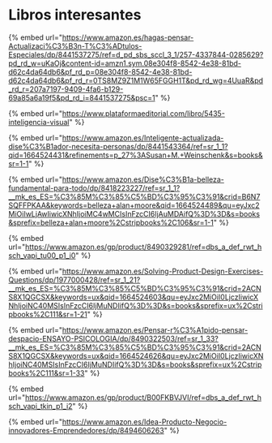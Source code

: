 # Libros interesantes

{% embed url="https://www.amazon.es/hagas-pensar-Actualizaci%C3%B3n-T%C3%ADtulos-Especiales/dp/8441537275/ref=d_pd_sbs_sccl_3_1/257-4337844-0285629?pd_rd_w=uKaOj&content-id=amzn1.sym.08e304f8-8542-4e38-81bd-d62c4da64db6&pf_rd_p=08e304f8-8542-4e38-81bd-d62c4da64db6&pf_rd_r=0TS8MZ9Z1M1W65FGGH1T&pd_rd_wg=4UuaR&pd_rd_r=207a7197-9409-4fa6-b129-69a85a6a19f5&pd_rd_i=8441537275&psc=1" %}

{% embed url="https://www.plataformaeditorial.com/libro/5435-inteligencia-visual" %}

{% embed url="https://www.amazon.es/Inteligente-actualizada-dise%C3%B1ador-necesita-personas/dp/8441543364/ref=sr_1_1?qid=1664524431&refinements=p_27%3ASusan+M.+Weinschenk&s=books&sr=1-1" %}

{% embed url="https://www.amazon.es/Dise%C3%B1a-belleza-fundamental-para-todo/dp/8418223227/ref=sr_1_1?__mk_es_ES=%C3%85M%C3%85%C5%BD%C3%95%C3%91&crid=B6N7SQFFPKAA&keywords=belleza+alan+moore&qid=1664524489&qu=eyJxc2MiOiIwLjAwIiwicXNhIjoiMC4wMCIsInFzcCI6IjAuMDAifQ%3D%3D&s=books&sprefix=belleza+alan+moore%2Cstripbooks%2C106&sr=1-1" %}

{% embed url="https://www.amazon.es/gp/product/8490329281/ref=dbs_a_def_rwt_hsch_vapi_tu00_p1_i0" %}

{% embed url="https://www.amazon.es/Solving-Product-Design-Exercises-Questions/dp/1977000428/ref=sr_1_21?__mk_es_ES=%C3%85M%C3%85%C5%BD%C3%95%C3%91&crid=2ACNS8X1QGCSX&keywords=ux&qid=1664524603&qu=eyJxc2MiOiI0LjczIiwicXNhIjoiNC40MSIsInFzcCI6IjMuNDIifQ%3D%3D&s=books&sprefix=ux%2Cstripbooks%2C111&sr=1-21" %}

{% embed url="https://www.amazon.es/Pensar-r%C3%A1pido-pensar-despacio-ENSAYO-PSICOLOGIA/dp/8490322503/ref=sr_1_33?__mk_es_ES=%C3%85M%C3%85%C5%BD%C3%95%C3%91&crid=2ACNS8X1QGCSX&keywords=ux&qid=1664524626&qu=eyJxc2MiOiI0LjczIiwicXNhIjoiNC40MSIsInFzcCI6IjMuNDIifQ%3D%3D&s=books&sprefix=ux%2Cstripbooks%2C111&sr=1-33" %}

{% embed url="https://www.amazon.es/gp/product/B00FKBVJVI/ref=dbs_a_def_rwt_hsch_vapi_tkin_p1_i2" %}

{% embed url="https://www.amazon.es/Idea-Producto-Negocio-innovadores-Emprendedores/dp/8494606263" %}

